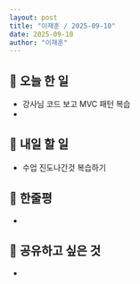 ```yaml
---
layout: post
title: "이재훈 / 2025-09-10"
date: 2025-09-10
author: "이재훈"
---
```

## 📝 오늘 한 일

- 강사님 코드 보고 MVC 패턴 복습
- 
## 🎯 내일 할 일

- 수업 진도나간것 복습하기


## 💭 한줄평


- 


## 🔗 공유하고 싶은 것

- 
